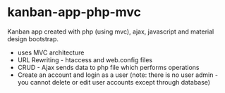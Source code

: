 # kanban-app-php-mvc

Kanban app created with php (using mvc), ajax, javascript and material design bootstrap.

<ul>
<li>uses MVC architecture</li>  
<li>URL Rewriting - htaccess and web.config files</li>  
<li>CRUD - Ajax sends data to php file which performs operations</li>  
<li>Create an account and login as a user (note: there is no user admin - you cannot delete or edit user accounts except through database)</li>
</ul>



